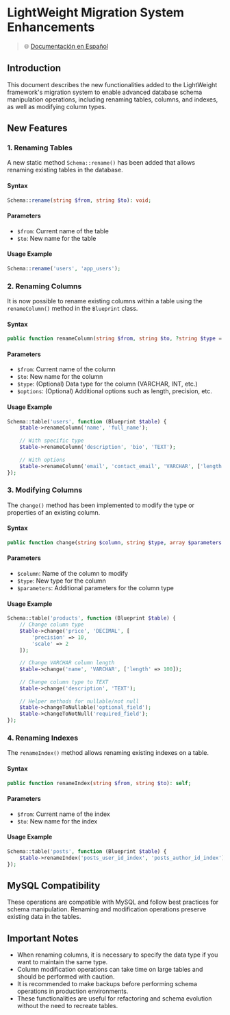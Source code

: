 # LightWeight Migration System Enhancements

> 🌐 [Documentación en Español](../es/migration-enhancement-documentation.md)

## Introduction

This document describes the new functionalities added to the LightWeight framework's migration system to enable advanced database schema manipulation operations, including renaming tables, columns, and indexes, as well as modifying column types.

## New Features

### 1. Renaming Tables

A new static method `Schema::rename()` has been added that allows renaming existing tables in the database.

#### Syntax
```php
Schema::rename(string $from, string $to): void;
```

#### Parameters
- `$from`: Current name of the table
- `$to`: New name for the table

#### Usage Example
```php
Schema::rename('users', 'app_users');
```

### 2. Renaming Columns

It is now possible to rename existing columns within a table using the `renameColumn()` method in the `Blueprint` class.

#### Syntax
```php
public function renameColumn(string $from, string $to, ?string $type = null, array $options = []): self;
```

#### Parameters
- `$from`: Current name of the column
- `$to`: New name for the column
- `$type`: (Optional) Data type for the column (VARCHAR, INT, etc.)
- `$options`: (Optional) Additional options such as length, precision, etc.

#### Usage Example
```php
Schema::table('users', function (Blueprint $table) {
    $table->renameColumn('name', 'full_name');
    
    // With specific type
    $table->renameColumn('description', 'bio', 'TEXT');
    
    // With options
    $table->renameColumn('email', 'contact_email', 'VARCHAR', ['length' => 100]);
});
```

### 3. Modifying Columns

The `change()` method has been implemented to modify the type or properties of an existing column.

#### Syntax
```php
public function change(string $column, string $type, array $parameters = []): self;
```

#### Parameters
- `$column`: Name of the column to modify
- `$type`: New type for the column
- `$parameters`: Additional parameters for the column type

#### Usage Example
```php
Schema::table('products', function (Blueprint $table) {
    // Change column type
    $table->change('price', 'DECIMAL', [
        'precision' => 10, 
        'scale' => 2
    ]);
    
    // Change VARCHAR column length
    $table->change('name', 'VARCHAR', ['length' => 100]);
    
    // Change column type to TEXT
    $table->change('description', 'TEXT');
    
    // Helper methods for nullable/not null
    $table->changeToNullable('optional_field');
    $table->changeToNotNull('required_field');
});
```

### 4. Renaming Indexes

The `renameIndex()` method allows renaming existing indexes on a table.

#### Syntax
```php
public function renameIndex(string $from, string $to): self;
```

#### Parameters
- `$from`: Current name of the index
- `$to`: New name for the index

#### Usage Example
```php
Schema::table('posts', function (Blueprint $table) {
    $table->renameIndex('posts_user_id_index', 'posts_author_id_index');
});
```

## MySQL Compatibility

These operations are compatible with MySQL and follow best practices for schema manipulation. Renaming and modification operations preserve existing data in the tables.

## Important Notes

- When renaming columns, it is necessary to specify the data type if you want to maintain the same type.
- Column modification operations can take time on large tables and should be performed with caution.
- It is recommended to make backups before performing schema operations in production environments.
- These functionalities are useful for refactoring and schema evolution without the need to recreate tables.
